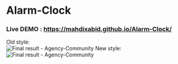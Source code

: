 # Alarm-Clock
### Live DEMO : https://mahdixabid.github.io/Alarm-Clock/
Old style: <br>  ![Final result -  Agency-Community](/src/old_style.png)
New style: <br>  ![Final result -  Agency-Community](/src/new_style.gif)
